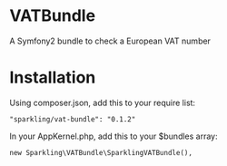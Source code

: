 VATBundle
=========

A Symfony2 bundle to check a European VAT number

Installation
============

Using composer.json, add this to your require list:

    "sparkling/vat-bundle": "0.1.2"

In your AppKernel.php, add this to your $bundles array:

    new Sparkling\VATBundle\SparklingVATBundle(),
